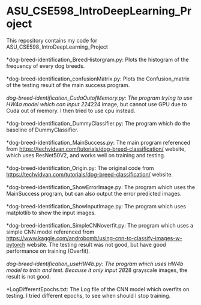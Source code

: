 # ASU_CSE598_IntroDeepLearning_Project

This repository contains my code for ASU_CSE598_IntroDeepLearning_Project
<br /><br />
*dog-breed-identification_BreedHistorgram.py: Plots the histogram of the frequency of every dog breeds.<br /><br />
*dog-breed-identification_confusionMatrix.py: Plots the Confusion_matrix of the testing result of the main success program.<br /><br />
*dog-breed-identification_CudaOutofMemory.py: The program trying to use HW4a model which can input 224*224 image, but cannot use GPU due to Cuda out of memory. I then tried to use cpu instead.<br /><br />
*dog-breed-identification_DummyClassifier.py: The program which do the baseline of DummyClassifier.<br /><br />
*dog-breed-identification_MainSuccess.py: The main program referenced from https://techvidvan.com/tutorials/dog-breed-classification/ website, which uses ResNet50V2, and works well on training and testing.<br /><br />
*dog-breed-identification_Origin.py: The original code from https://techvidvan.com/tutorials/dog-breed-classification/ website.<br /><br />
*dog-breed-identification_ShowErrorImage.py: The program which uses the MainSuccess program, but can also output the error predicted images.<br /><br />
*dog-breed-identification_ShowInputImage.py: The program which uses matplotlib to show the input images.<br /><br />
*dog-breed-identification_SimpleCNNoverfit.py: The program which uses a simple CNN model referenced from https://www.kaggle.com/androbomb/using-cnn-to-classify-images-w-pytorch website. The testing result was not good, but have good performance on training (Overfit).<br /><br />
*dog-breed-identification_useHW4b.py: The program which uses HW4b model to train and test. Because it only input 28*28 grayscale images, the result is not good.<br /><br />
*LogDifferentEpochs.txt: The Log file of the CNN model which overfits on testing. I tried different epochs, to see when should I stop training.<br /><br />
